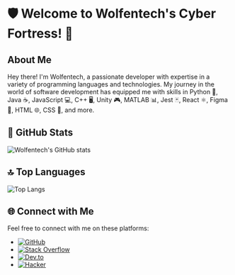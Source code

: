 # 🛡️ Welcome to Wolfentech's Cyber Fortress! 🚀

## About Me
Hey there! I'm Wolfentech, a passionate developer with expertise in a variety of programming languages and technologies. My journey in the world of software development has equipped me with skills in Python 🐍, Java ☕, JavaScript 💻, C++ 🖥️, Unity 🎮, MATLAB 📊, Jest 🃏, React ⚛️, Figma 🎨, HTML 🌐, CSS 🎨, and more.

## 🌟 GitHub Stats
![Wolfentech's GitHub stats](https://github-readme-stats.vercel.app/api?username=Wolfentech&show_icons=true&theme=blueberry)

## 🔝 Top Languages
![Top Langs](https://github-readme-stats.vercel.app/api/top-langs/?username=Wolfentech&layout=compact&theme=blueberry)

## 🌐 Connect with Me
Feel free to connect with me on these platforms:
- [![GitHub](https://img.shields.io/badge/GitHub-181717?style=for-the-badge&logo=github&logoColor=white)](https://github.com/Wolfentech)
- [![Stack Overflow](https://img.shields.io/badge/Stack%20Overflow-4d4dff?style=for-the-badge&logo=stack-overflow&logoColor=white)](https://stackoverflow.com/users/your-user-id)
- [![Dev.to](https://img.shields.io/badge/Dev.to-0A0A0A?style=for-the-badge&logo=dev-dot-to&logoColor=white)](https://dev.to/your-username)
- [![Hacker](https://img.shields.io/badge/Hacker-000000?style=for-the-badge&logo=hack-the-box&logoColor=green)](https://www.hackthebox.eu/)
